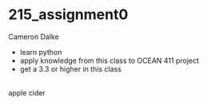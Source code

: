 # 215_assignment0
Cameron Dalke
- learn python
- apply knowledge from this class to OCEAN 411 project
- get a 3.3 or higher in this class
<br>
apple cider
